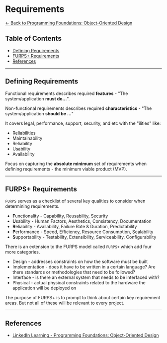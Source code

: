 # Requirements

[<- Back to Programming Foundations: Object-Oriented Design](../README.md)

## Table of Contents

* [Defining Requirements](#defining-requirements)
* [FURPS+ Requirements](#furps-requirements)
* [References](#references)

---

## Defining Requirements

Functional requirements describes required __features__ - "The system/application **must do...**".

Non-functional requirements describes required __characteristics__ - "The system/application **should be ...**"

It covers legal, performance, support, security, and etc with the "ilities" like:

* Reliabilities
* Maintainability
* Reliability
* Usability
* Availability

Focus on capturing the __absolute minimum__ set of requirements when defining requirements - the minimum viable product (MVP).

---

## FURPS+ Requirements

`FURPS` serves as a checklist of several key qualities to consider when determining requirements.

* **F**unctionality - Capability, Reusability, Security
* **U**sability - Human Factors, Aesthetics, Consistency, Documentation
* **R**eliability - Availability, Failure Rate & Duration, Predictability
* **P**erformance - Speed, Efficiency, Resource Consumption, Scalability
* **S**upportability - Testability, Extensibility, Serviceability, Configurability

There is an extension to the FURPS model called `FURPS+` which add four more categories.

* Design - addresses constraints on how the software must be built
* Implementation - does it have to be written in a certain language? Are there standards or methodologies that need to be followed?
* Interface - is there an external system that needs to be interfaced with?
* Physical - actual physical constraints related to the hardware the application will be deployed on

The purpose of FURPS+ is to prompt to think about certain key requirement areas. But not all of these will be relevant to every project.

---

## References

* [LinkedIn Learning - Programming Foundations: Object-Oriented Design](https://www.linkedin.com/learning/programming-foundations-object-oriented-design-3/object-oriented-thinking)
